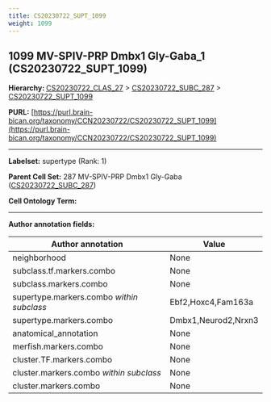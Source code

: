 ```yaml
---
title: CS20230722_SUPT_1099
weight: 1099
---
```

## 1099 MV-SPIV-PRP Dmbx1 Gly-Gaba_1 (CS20230722_SUPT_1099)
<b>Hierarchy: </b>
[CS20230722_CLAS_27](../CS20230722_CLAS_27) >
[CS20230722_SUBC_287](../CS20230722_SUBC_287) >
[CS20230722_SUPT_1099](../CS20230722_SUPT_1099)

**PURL:** [https://purl.brain-bican.org/taxonomy/CCN20230722/CS20230722_SUPT_1099](https://purl.brain-bican.org/taxonomy/CCN20230722/CS20230722_SUPT_1099)

---


**Labelset:** supertype (Rank: 1)

**Parent Cell Set:** 287 MV-SPIV-PRP Dmbx1 Gly-Gaba ([CS20230722_SUBC_287](../CS20230722_SUBC_287))



**Cell Ontology Term:** 

[MARKER GENES.]: #


---

[TRANSFERRED ANNOTATIONS.]: #


[AUTHOR ANNOTATION FIELDS.]: #


**Author annotation fields:**

| Author annotation | Value |
|-------------------|-------|
|neighborhood|None|
|subclass.tf.markers.combo|None|
|subclass.markers.combo|None|
|supertype.markers.combo _within subclass_|Ebf2,Hoxc4,Fam163a|
|supertype.markers.combo|Dmbx1,Neurod2,Nrxn3|
|anatomical_annotation|None|
|merfish.markers.combo|None|
|cluster.TF.markers.combo|None|
|cluster.markers.combo _within subclass_|None|
|cluster.markers.combo|None|
